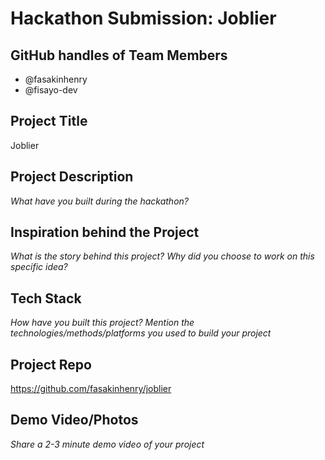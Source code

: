 # Hackathon Submission: Joblier

## GitHub handles of Team Members  

- @fasakinhenry
- @fisayo-dev

## Project Title

Joblier

## Project Description    
_What have you built during the hackathon?_

<!--
The project I created is...
-->

## Inspiration behind the Project  
_What is the story behind this project? Why did you choose to work on this specific idea?_

<!--
The reason I chose this idea/project was...
-->

## Tech Stack    
_How have you built this project? Mention the technologies/methods/platforms you used to build your project_

<!--
The technologies I used...
-->

## Project Repo

https://github.com/fasakinhenry/joblier

## Demo Video/Photos  
_Share a 2-3 minute demo video of your project_

<!--
https://www.youtube.com/watch?v=9IBaX1avYWc
-->
